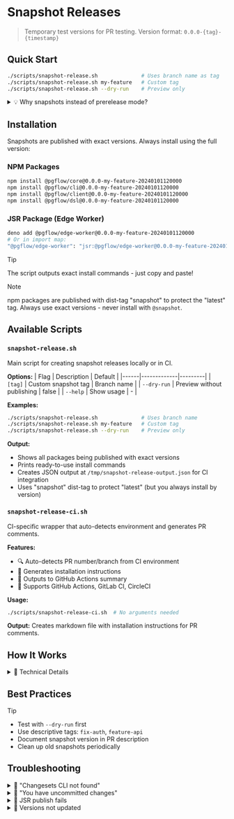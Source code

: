 # Snapshot Releases

> Temporary test versions for PR testing. Version format: `0.0.0-{tag}-{timestamp}`

## Quick Start

```bash
./scripts/snapshot-release.sh              # Uses branch name as tag
./scripts/snapshot-release.sh my-feature   # Custom tag
./scripts/snapshot-release.sh --dry-run    # Preview only
```

<details>
<summary>💡 Why snapshots instead of prerelease mode?</summary>

| Snapshots | Prerelease Mode |
|-----------|-----------------|
| ✅ No state files | ❌ Manages pre.json |
| ✅ No commits | ❌ Requires commits |
| ✅ Branch stays clean | ❌ Branch has version changes |
| ✅ One command | ❌ Enter/exit commands |
| ✅ Can't hit "latest" | ⚠️ Risk of "latest" publish |
</details>

## Installation

Snapshots are published with exact versions. Always install using the full version:

### NPM Packages
```bash
npm install @pgflow/core@0.0.0-my-feature-20240101120000
npm install @pgflow/cli@0.0.0-my-feature-20240101120000
npm install @pgflow/client@0.0.0-my-feature-20240101120000
npm install @pgflow/dsl@0.0.0-my-feature-20240101120000
```

### JSR Package (Edge Worker)
```bash
deno add @pgflow/edge-worker@0.0.0-my-feature-20240101120000
# Or in import map:
"@pgflow/edge-worker": "jsr:@pgflow/edge-worker@0.0.0-my-feature-20240101120000"
```

> [!TIP]
> The script outputs exact install commands - just copy and paste!

> [!NOTE]
> npm packages are published with dist-tag "snapshot" to protect the "latest" tag.
> Always use exact versions - never install with `@snapshot`.

## Available Scripts

### `snapshot-release.sh`

Main script for creating snapshot releases locally or in CI.

**Options:**
| Flag | Description | Default |
|------|-------------|---------|
| `[tag]` | Custom snapshot tag | Branch name |
| `--dry-run` | Preview without publishing | false |
| `--help` | Show usage | - |

**Examples:**
```bash
./scripts/snapshot-release.sh              # Uses branch name
./scripts/snapshot-release.sh my-feature   # Custom tag
./scripts/snapshot-release.sh --dry-run    # Preview only
```

**Output:**
- Shows all packages being published with exact versions
- Prints ready-to-use install commands
- Creates JSON output at `/tmp/snapshot-release-output.json` for CI integration
- Uses "snapshot" dist-tag to protect "latest" (but you always install by version)

### `snapshot-release-ci.sh`

CI-specific wrapper that auto-detects environment and generates PR comments.

**Features:**
- 🔍 Auto-detects PR number/branch from CI environment
- 📝 Generates installation instructions
- 💬 Outputs to GitHub Actions summary
- 🤖 Supports GitHub Actions, GitLab CI, CircleCI

**Usage:**
```bash
./scripts/snapshot-release-ci.sh  # No arguments needed
```

**Output:** Creates markdown file with installation instructions for PR comments.

## How It Works

<details>
<summary>🔧 Technical Details</summary>

1. **Creates versions**: `changeset version --snapshot` → `0.0.0-{tag}-{timestamp}`
2. **Syncs JSR**: Runs `update-jsr-json-version.sh`
3. **Publishes**: npm with "snapshot" tag (protects "latest"), then JSR
4. **Cleans up**: Automatically reverts all version changes via trap (even on errors!)
   - Uses `git restore --source=HEAD` for reliable cleanup
   - Branch always stays clean
</details>

## Best Practices

> [!TIP]
> - Test with `--dry-run` first
> - Use descriptive tags: `fix-auth`, `feature-api`
> - Document snapshot version in PR description
> - Clean up old snapshots periodically

## Troubleshooting

<details>
<summary>🛑 "Changesets CLI not found"</summary>

```bash
pnpm add -D @changesets/cli
```
</details>

<details>
<summary>🛑 "You have uncommitted changes"</summary>

Commit changes or answer "y" to continue anyway
</details>

<details>
<summary>🛑 JSR publish fails</summary>

- Run `jsr login`
- Check edge-worker has jsr.json
- Script already uses `--allow-slow-types`
</details>

<details>
<summary>🛑 Versions not updated</summary>

- Make `update-jsr-json-version.sh` executable
- Install jq: `brew install jq` or `apt install jq`
</details>